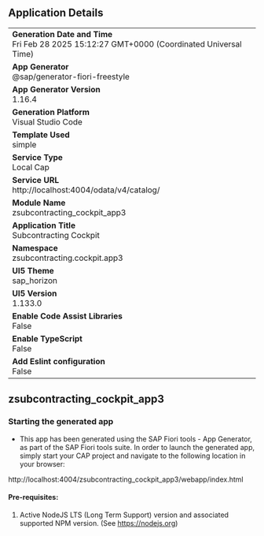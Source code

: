 ## Application Details
|               |
| ------------- |
|**Generation Date and Time**<br>Fri Feb 28 2025 15:12:27 GMT+0000 (Coordinated Universal Time)|
|**App Generator**<br>@sap/generator-fiori-freestyle|
|**App Generator Version**<br>1.16.4|
|**Generation Platform**<br>Visual Studio Code|
|**Template Used**<br>simple|
|**Service Type**<br>Local Cap|
|**Service URL**<br>http://localhost:4004/odata/v4/catalog/|
|**Module Name**<br>zsubcontracting_cockpit_app3|
|**Application Title**<br>Subcontracting Cockpit|
|**Namespace**<br>zsubcontracting.cockpit.app3|
|**UI5 Theme**<br>sap_horizon|
|**UI5 Version**<br>1.133.0|
|**Enable Code Assist Libraries**<br>False|
|**Enable TypeScript**<br>False|
|**Add Eslint configuration**<br>False|

## zsubcontracting_cockpit_app3



### Starting the generated app

-   This app has been generated using the SAP Fiori tools - App Generator, as part of the SAP Fiori tools suite.  In order to launch the generated app, simply start your CAP project and navigate to the following location in your browser:

http://localhost:4004/zsubcontracting_cockpit_app3/webapp/index.html

#### Pre-requisites:

1. Active NodeJS LTS (Long Term Support) version and associated supported NPM version.  (See https://nodejs.org)


